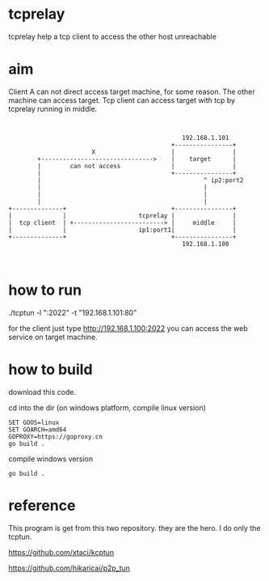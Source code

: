 # tcprelay
tcprelay help a tcp client to access the other host unreachable


# aim
Client A can not direct access  target machine, for some reason.
The other machine can access target.
Tcp client can access target with tcp by tcprelay running in middle.


```


                                                192.168.1.101
                                             +----------------+
                       X                     |                |
        +------------------------------->    |    target      |
        |        can not access              |                |
        |                                    +----------------+
        |                                             ^ ip2:port2
        |                                             |
        |                                             |
        |                                             |
+--------------+                             +----------------+
|              |                    tcprelay |                |
|  tcp client  | +-------------------------> |     middle     |
|              |                    ip1:port1|                |
+--------------+                             +----------------+
                                                192.168.1.100



```
# how to run
./tcptun -l ":2022"  -t "192.168.1.101:80"

for the client just  type  http://192.168.1.100:2022   you can access the web service on target machine.


# how to build 
download this code.

cd into the dir
(on windows platform, compile linux version)
```
SET GOOS=linux
SET GOARCH=amd64
GOPROXY=https://goproxy.cn
go build .
```
compile windows version 
```
go build .
```



# reference
This program is get from this two repository. they are the hero.
I do only the tcptun. 

https://github.com/xtaci/kcptun 

https://github.com/hikaricai/p2p_tun




